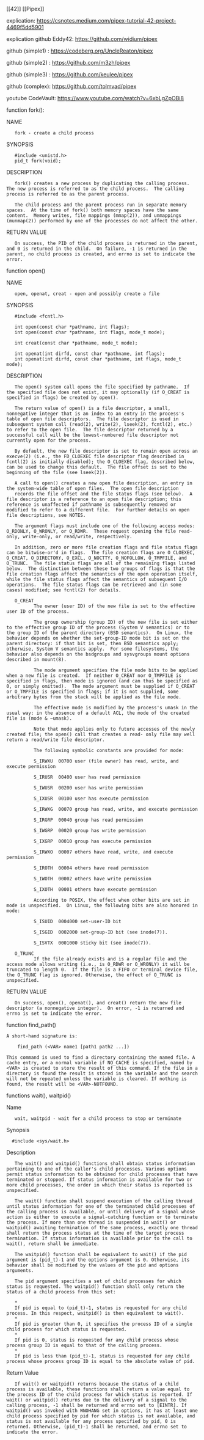 [[42]] [[Pipex]]

explication: https://csnotes.medium.com/pipex-tutorial-42-project-4469f5dd5901

explication github Eddy42: https://github.com/widium/pipex

github (simple1) : https://codeberg.org/UncleReaton/pipex

github (simple2) : https://github.com/m3zh/pipex

github (simple3) : https://github.com/keulee/pipex

github (complex): https://github.com/tolmvad/pipex

youtube CodeVault: https://www.youtube.com/watch?v=6xbLgZpOBi8

function fork():

NAME

       fork - create a child process

SYNOPSIS

       #include <unistd.h>
       pid_t fork(void);

DESCRIPTION

       fork() creates a new process by duplicating the calling process. The new process is referred to as the child process.  The calling process is referred to as the parent process.

       The child process and the parent process run in separate memory spaces.  At the time of fork() both memory spaces have the same content.  Memory writes, file mappings (mmap(2)), and unmappings (munmap(2)) performed by one of the processes do not affect the other.

RETURN VALUE

       On success, the PID of the child process is returned in the parent, and 0 is returned in the child.  On failure, -1 is returned in the parent, no child process is created, and errno is set to indicate the error.


function open()

NAME

       open, openat, creat - open and possibly create a file

SYNOPSIS

       #include <fcntl.h>

       int open(const char *pathname, int flags);
       int open(const char *pathname, int flags, mode_t mode);

       int creat(const char *pathname, mode_t mode);

       int openat(int dirfd, const char *pathname, int flags);
       int openat(int dirfd, const char *pathname, int flags, mode_t mode);

DESCRIPTION

       The open() system call opens the file specified by pathname.  If the specified file does not exist, it may optionally (if O_CREAT is specified in flags) be created by open().

       The return value of open() is a file descriptor, a small, nonnegative integer that is an index to an entry in the process's table of open file descriptors.  The file descriptor is used in subsequent system call (read(2), write(2), lseek(2), fcntl(2), etc.) to refer to the open file.  The file descriptor returned by a successful call will be the lowest-numbered file descriptor not currently open for the process.

       By default, the new file descriptor is set to remain open across an execve(2) (i.e., the FD_CLOEXEC file descriptor flag described in fcntl(2) is initially disabled); the O_CLOEXEC flag, described below, can be used to change this default.  The file offset is set to the beginning of the file (see lseek(2)).

       A call to open() creates a new open file description, an entry in the system-wide table of open files.  The open file description
       records the file offset and the file status flags (see below).  A file descriptor is a reference to an open file description; this reference is unaffected if pathname is subsequently removed or modified to refer to a different file.  For further details on open file descriptions, see NOTES.

       The argument flags must include one of the following access modes: O_RDONLY, O_WRONLY, or O_RDWR.  These request opening the file read-only, write-only, or read/write, respectively.

       In addition, zero or more file creation flags and file status flags can be bitwise-or'd in flags.  The file creation flags are O_CLOEXEC, O_CREAT, O_DIRECTORY, O_EXCL, O_NOCTTY, O_NOFOLLOW, O_TMPFILE, and O_TRUNC.  The file status flags are all of the remaining flags listed below.  The distinction between these two groups of flags is that the file creation flags affect the semantics of the open operation itself, while the file status flags affect the semantics of subsequent I/O operations.  The file status flags can be retrieved and (in some cases) modified; see fcntl(2) for details.

       O_CREAT
              The owner (user ID) of the new file is set to the effective user ID of the process.

              The group ownership (group ID) of the new file is set either to the effective group ID of the process (System V semantics) or to the group ID of the parent directory (BSD semantics).  On Linux, the behavior depends on whether the set-group-ID mode bit is set on the parent directory: if that bit is set, then BSD semantics apply; otherwise, System V semantics apply.  For some filesystems, the behavior also depends on the bsdgroups and sysvgroups mount options described in mount(8).

              The mode argument specifies the file mode bits to be applied when a new file is created.  If neither O_CREAT nor O_TMPFILE is specified in flags, then mode is ignored (and can thus be specified as 0, or simply omitted).  The mode argument must be supplied if O_CREAT or O_TMPFILE is specified in flags; if it is not supplied, some arbitrary bytes from the stack will be applied as the file mode.

              The effective mode is modified by the process's umask in the usual way: in the absence of a default ACL, the mode of the created file is (mode & ~umask).

              Note that mode applies only to future accesses of the newly created file; the open() call that creates a read- only file may well return a read/write file descriptor.

              The following symbolic constants are provided for mode:

              S_IRWXU  00700 user (file owner) has read, write, and execute permission

              S_IRUSR  00400 user has read permission

              S_IWUSR  00200 user has write permission

              S_IXUSR  00100 user has execute permission

              S_IRWXG  00070 group has read, write, and execute permission

              S_IRGRP  00040 group has read permission

              S_IWGRP  00020 group has write permission

              S_IXGRP  00010 group has execute permission

              S_IRWXO  00007 others have read, write, and execute permission

              S_IROTH  00004 others have read permission

              S_IWOTH  00002 others have write permission

              S_IXOTH  00001 others have execute permission

              According to POSIX, the effect when other bits are set in mode is unspecified.  On Linux, the following bits are also honored in mode:

              S_ISUID  0004000 set-user-ID bit

              S_ISGID  0002000 set-group-ID bit (see inode(7)).

              S_ISVTX  0001000 sticky bit (see inode(7)).

       O_TRUNC
              If the file already exists and is a regular file and the access mode allows writing (i.e., is O_RDWR or O_WRONLY) it will be truncated to length 0.  If the file is a FIFO or terminal device file, the O_TRUNC flag is ignored. Otherwise, the effect of O_TRUNC is unspecified.

RETURN VALUE

       On success, open(), openat(), and creat() return the new file descriptor (a nonnegative integer).  On error, -1 is returned and errno is set to indicate the error.

function find_path()
    
    A short-hand signature is:
        
        find_path (<VAR> name1 [path1 path2 ...])

    This command is used to find a directory containing the named file. A cache entry, or a normal variable if NO_CACHE is specified, named by <VAR> is created to store the result of this command. If the file in a directory is found the result is stored in the variable and the search will not be repeated unless the variable is cleared. If nothing is found, the result will be <VAR>-NOTFOUND.

functions wait(), waitpid()

Name

       wait, waitpid - wait for a child process to stop or terminate

Synopsis

      #include <sys/wait.h>

 Description

       The wait() and waitpid() functions shall obtain status information pertaining to one of the caller's child processes. Various options permit status information to be obtained for child processes that have terminated or stopped. If status information is available for two or more child processes, the order in which their status is reported is unspecified.

       The wait() function shall suspend execution of the calling thread until status information for one of the terminated child processes of the calling process is available, or until delivery of a signal whose action is either to execute a signal-catching function or to terminate the process. If more than one thread is suspended in wait() or waitpid() awaiting termination of the same process, exactly one thread shall return the process status at the time of the target process termination. If status information is available prior to the call to wait(), return shall be immediate.

       The waitpid() function shall be equivalent to wait() if the pid argument is (pid_t)-1 and the options argument is 0. Otherwise, its behavior shall be modified by the values of the pid and options arguments.

       The pid argument specifies a set of child processes for which status is requested. The waitpid() function shall only return the status of a child process from this set:

       *
       If pid is equal to (pid_t)-1, status is requested for any child process. In this respect, waitpid() is then equivalent to wait().
       *
       If pid is greater than 0, it specifies the process ID of a single child process for which status is requested.
       *
       If pid is 0, status is requested for any child process whose process group ID is equal to that of the calling process.
       *
       If pid is less than (pid_t)-1, status is requested for any child process whose process group ID is equal to the absolute value of pid.

Return Value

       If wait() or waitpid() returns because the status of a child process is available, these functions shall return a value equal to the process ID of the child process for which status is reported. If wait() or waitpid() returns due to the delivery of a signal to the calling process, -1 shall be returned and errno set to [EINTR]. If waitpid() was invoked with WNOHANG set in options, it has at least one child process specified by pid for which status is not available, and status is not available for any process specified by pid, 0 is returned. Otherwise, (pid_t)-1 shall be returned, and errno set to indicate the error.
